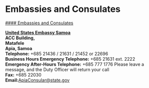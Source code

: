 # Embassies and Consulates

[#### Embassies and Consulates](javascript:void(0); "Embassies and Consulates")

[**United States Embassy Samoa**](https://ws.usembassy.gov/)  
**ACC Building,  
Matafele  
Apia, Samoa  
Telephone:** +685 21436 / 21631 / 21452 or 22696  
**Business Hours Emergency Telephone:** +685 21631 ext. 2222  
**Emergency After-Hours Telephone:** +685 777 1776 Please leave a message, and the Duty Officer will return your call  
**Fax:** +685 22030  
**Email:**[ApiaConsular@state.gov](mailto:Apiaconsular@state.gov)